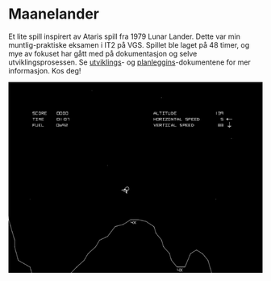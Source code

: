 # Maanelander

Et lite spill inspirert av Ataris spill fra 1979 Lunar Lander. Dette var min muntlig-praktiske eksamen i IT2 på VGS. Spillet ble laget på 48 timer, og mye av fokuset har gått med på dokumentasjon og selve utviklingsprosessen. Se [utviklings](https://barskern.github.io/maanelander/dokumentasjon/utvikling.html)- og [planleggins](https://barskern.github.io/maanelander/dokumentasjon/planlegging.html)-dokumentene for mer informasjon. Kos deg!

![Lunar Lander av Atari (1979)](res/images/LunarLander-Figur1.png)
